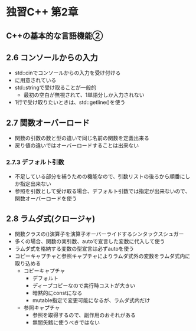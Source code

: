 # 独習C++ 第2章
## C++の基本的な言語機能②

## 2.6 コンソールからの入力
- std::cinでコンソールからの入力を受け付ける
- <iostream>に用意されている
- std::stringで受け取ることが一般的
  - 最初の空白が無視されて、1単語分しか入力されない
- 1行で受け取りたいときは、std::getline()を使う

## 2.7 関数オーバーロード
- 関数の引数の数と型の違いで同じ名前の関数を定義出来る
- 戻り値の違いではオーバーロードすることは出来ない

### 2.7.3 デフォルト引数
- 不足している部分を補うための機能なので、引数リストの後ろから順番にしか指定出来ない
- 参照を引数として受け取る場合、デフォルト引数では指定が出来ないので、関数オーバーロードを使う

## 2.8 ラムダ式(クロージャ)
- 関数クラスの()演算子を演算子オーバーライドするシンタックスシュガー
- 多くの場合、関数の実引数、autoで宣言した変数に代入して使う
- ラムダ式を格納する変数の型宣言は必ずautoを使う
- コピーキャプチャと参照キャプチャによりラムダ式外の変数をラムダ式内に取り込める
  - コピーキャプチャ
    - デフォルト
    - ディープコピーなので実行時コストが大きい
    - 暗黙的にconstになる
    - mutable指定で変更可能になるが、ラムダ式内だけ
  - 参照キャプチャ
    - 参照を取得するので、副作用のおそれがある
    - 無闇矢鱈に使うべきではない
